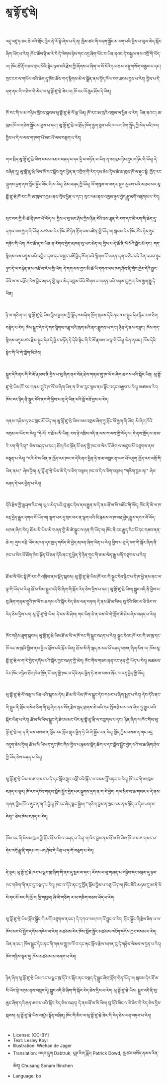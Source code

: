 # མཱ་གྷོ་ཛུ་ཝེ།

##
འདུ་འཛུ་ཧ་ཅང་ཆེ་བའི་གྲོང་ཁྱེར་ནེ་རོ་བྷེ་ཞེས་པ་དེ་ན། ཁྱིམ་ཚང་གི་བདག་སྐྱོང་མ་རག་པའི་བྱིས་པ་ཡུལ་མེད་སྐོར་ཞིག་ཡོད་པ་རེད། ཁོང་ཚོས་ཉི་མ་རེ་རེ་དེ་ལེགས་ཉེས་གང་འདྲ་ཞིག་ཡོང་བ་ཡིན་ནའང་དེ་བསྐྱལ་ནས་འགྲོ་གི་ཡོད་ལ། ཁོང་ཚོ་རྡོ་གཅལ་གྲང་མོའི་སྟེང་ཉལ་བའི་རྗེས་ཀྱི་ཞོགས་པ་ཞིག་ལ་སོ་སོའི་ཉལ་ཆས་བསྡུ་གསོག་བརྒྱབ་པ་དང་། གྲང་ངར་ལ་གཡོལ་བའི་ཆེད་དུ་ཁོང་ཚོས་གད་སྙིགས་མེ་ལ་སྒྲོན་ནས་དྲོད་ཁོལ་རག་ཐབས་བྱས་པ་རེད། བྱིས་པ་དེ་དག་ནང་གི་གཅིག་གི་མིང་ལ་མཱ་གྷོ་ཛུ་ཝེ་ཟེར་ལ། ཁོ་རང་ལོ་ཆུང་ཤོས་དེ་ཡིན།

##
ཁོ་རང་གི་ཕ་མ་གཉིས་གྲོངས་སྐབས་མཱ་གྷོ་ཛུ་ཝེ་ལོ་ལྔ་ཡིན། ཁོ་རང་ཨ་ཁུའི་འགྲམ་ལ་ཕྱིན་པ་རེད། ཡིན་ནའང་། ཨ་ཁུས་ཁོ་ལ་གཅེས་སྐྱོང་མ་བྱས་པ་དང་། མཱ་གྷོ་ཛུ་ཝེ་ལ་གྲོད་ཁོག་རྒྱག་ཐུབ་པའི་ཁ་ལག་ཅིག་སྤྲོད་ཀྱི་མེད་པའི་ཁར། བྱིས་པ་དེ་ལ་ལས་ཀ་ཁག་པོ་མང་པོ་ལས་བཅུག་པ་རེད།

##
གལ་སྲིད་མཱ་གྷོ་ཛུ་ཝེ་ཡིས་བསམ་འཆར་བཤད་པ་དང་དྲི་བ་བཏོན་པ་ཡིན་ན་ཨ་ཁུས་ཉེས་རྡུང་གཏོང་གི་ཡོད། དེ་བཞིན་དུ། མཱ་གྷོ་ཛུ་ཝེ་ཡིས་ཁོ་རང་སློབ་གྲྭར་ཕྱིན་ན་འགྲིག་གི་རེད་དམ་ཅེས་དྲིས་ཚེ་ཨ་ཁུས་ཁོ་ལ་རྡུང་སྟེ། ཁྱོད་རང་ལྐུགས་དྲག་ནས་སློབ་སྦྱོང་ཡོང་གི་མ་རེད། ཅེས་བཤད་ཀྱི་ཡོད། ལོ་གསུམ་ལ་མནར་སྡུག་མྱངས་པའི་མཐའ་མར་མཱ་གྷོ་ཛུ་ཝེ་ཁོ་རང་གི་ཨ་ཁུས་འགྲམ་ནས་བྲོས་ཕྱིན་པ་དང་། སྲང་ལམ་ནས་འཁྱམ་ཉུལ་བྱེད་རྒྱུ་མགོ་བཙུགས་པ་རེད།

##
སྲང་བར་གྱི་མི་ཚེ་ནི་ཁག་པོ་ཡོད་ལ། བྱིས་པ་བུ་མང་ཤོས་ཀྱིས་ཉིན་རེའི་ཟས་ཐུན་རེ་རག་དང་མི་རག་གི་ཆེད་དུ་དཀའ་ལས་རྒྱག་གི་ཡོད། མཚམས་རེར་ཁོང་ཚོ་ཉེན་རྟོག་པས་འཛིན་གྱི་ཡོད་ལ། སྐབས་རེར་ཁོང་ཚོར་ཉེས་རྡུང་གཏོང་གི་ཡོད། ཁོང་ཚོ་ན་བ་ཡིན་ན་རོགས་བྱེད་མཁན་སུ་ཡང་མེད་ལ། བྱིས་པ་དེ་ཚོ་ནི་སོ་སོའི་སློང་མོ་དང་། གད་སྙིགས་ལས་བཏུས་པའི་འགྱིག་དམ་དང་བསྐྱར་བཟོ་བྱེད་ཆོག་པའི་སྙིགས་རོ་གཞན་དག་བཙོང་བའི་རིན་འབབ་ཉུང་ཉུང་དེ་ལ་བརྟེན་ནས་འཚོ་བ་རོལ་གྱི་ཡོད། དེ་དག་ལས་ཀྱང་མི་ཚེ་ཡི་དཀའ་ལས་ཁག་ཤོས་ནི་གྲོང་ཁྱེར་དེའི་སྤྲང་པོའི་ས་ཆ་འཕྲོག་རེས་བྱེད་མཁན་གྱི་ཡུལ་མེད་འཁྱམ་པོའི་ཚོགས་པ་གཞན་པའི་མཉམ་དུ་རྒྱག་རེས་རྒྱག་རྒྱུ་དེ་ཡིན།

##
ཉི་མ་གཅིག་ལ། མཱ་གྷོ་ཛུ་ཝེ་ཡིས་ཁྱིམ་ཕྱགས་ཀྱི་སྣོད་ཆས་ཤིག་སྔོག་སྐབས་དེའི་ནང་ནས་སྒྲུང་དེབ་རྙིང་རལ་ཅིག་བརྙེད་པ་རེད། ཁོས་སྒྲུང་དེབ་དེ་གད་སྙིགས་འཐུ་སའི་ཁུག་མའི་ནང་བླུགས་པ་དང་། ཉིན་དེ་ནས་བཟུང་། ཁོས་གད་སྙིགས་བཏུས་ཚར་རྗེས་སྒྲུང་དེབ་དེ་ཕྱིར་བཏོན་ཏེ་དེའི་སྟེང་གི་རི་མོ་རྣམས་ལ་ལྟ་གི་ཡོད། ཡིན་ནའང་། ཁོས་དེའི་སྟེང་གི་ཡི་གེ་ཀློག་མི་ཤེས།

##
སྒྲུང་དེའི་ནང་གི་རི་མོ་རྣམས་ནི་བྱིས་པ་བུ་ཞིག་ནར་སོན་རྗེས་གནམ་གྲུ་ཁ་ལོ་བ་ཞིག་ཆགས་པའི་སྐོར་ཡིན། མཱ་གྷོ་ཛུ་ཝེ་ཡིས་ཁོ་རང་གནམ་གྲུའི་ཁ་ལོ་བ་ཞིག་ཡིན་ན་ཅི་མ་རུང་སྙམ་ནས་སྟོང་འདང་བརྒྱབ་པ་རེད། མཚམས་རེར། ཁོས་རང་ཉིད་ནི་སྒྲུང་དེའི་ནང་གི་བྱིས་པ་བུ་དེ་ཡིན་པའི་བློ་བཟོ་བྱས་པ་རེད།

##
གནམ་གཤིས་ཧ་ཅང་གྲང་མོ་ཡོད་ལ། མཱ་གྷོ་ཛུ་ཝེ་ཡིས་ལམ་འགྲམ་ཞིག་ཏུ་སློང་མོ་རྒྱག་གི་ཡོད། མི་ཞིག་ཁོའི་འགྲམ་ལ་ཡོང་བ་རེད། "ཧེ་ལོ། ང་ཐོ་མ་སི་ཡིན། ངས་ཉེ་འཁྲིས་འདི་ན་ལས་ཀ་ལས་ཀྱི་ཡོད་ལ། དེ་ནས་ཁྱོད་ལ་ཟ་མ་རེ་རག་གི་རེད།" ཅེས་བཤད་པ་དང་། ཐོག་ཁེབ་སྔོན་པོ་ཅན་གྱི་ཁང་བ་སེར་པོ་ཞིག་ལ་མཛུབ་མོ་བཙུགས་ནས་བསྟན་པ་རེད། "ངའི་རེ་བ་ཡིན་ན་ཁྱོད་རང་ཁང་བ་དེའི་ནང་ཕྱིན་ཏེ་ཟ་མ་བསླང་ན་ཡག་པོ་འདུག ཁྱོད་རང་འགྲོ་གི་ཡིན་ནམ།" ཞེས་དྲིས། མཱ་གྷོ་ཛུ་ཝེ་ཡིས་མི་དེ་ལ་ཅིག་བལྟས། ཁང་བ་དེ་ལ་ཅིག་བལྟས། "གཅིག་བྱས་ན།" ཞེས་བཤད་དེ་ཕར་ཕྱིན་པ་རེད།

##
དེའི་རྗེས་ཀྱི་ཟླ་ཤས་རིང་ལ། ཡུལ་མེད་པའི་བུ་ཆུང་དེས་ནམ་རྒྱུན་ས་དེ་ནས་ཐོ་མ་སི་མཐོང་གི་ཡོད། ཁོང་ནི་མི་ལ་ཁ་བརྡ་བྱེད་རྒྱུར་དགའ་བོ་ཡོད་ལ། ལྷག་པར་དུ་སྲང་བར་ན་ལྷག་པའི་མི་རྣམས་ལ་ཁ་བརྡ་བྱེད་རྒྱུར་དགའ་བོ་ཡོད་མཁན་ཞིག་རེད། ཐོ་མ་སི་ཡིས་མི་གཞན་གྱི་མི་ཚེ་སྒྲུང་ལ་ཉན་གི་ཡོད་ལ། ཁོང་ནི་ངང་རྒྱུད་རིང་པོ་དང་གཟབ་ནན་ཆེ་བ། གུས་བརྩི་ཡོད་མཁན་དང་ཁྱད་གསོད་མི་བྱེད་མཁན་ཞིག་ཡིན་པ་རེད། བྱིས་པ་བུ་དེ་དག་གི་སྐོར་ཞིག་ནི་ཁང་པ་སེར་པོ་ཐོག་ཁེབ་སྔོན་པོ་ཅན་དེའི་ནང་དུ་ཕྱིན་ཏེ་ཉིན་གུང་གི་ཟ་མ་ལེན་རྒྱུ་མགོ་བཙུགས་པ་རེད།

##
ཐོ་མ་སི་ཡོང་སྟེ་ཁོ་རང་གི་འཁྲིས་ནས་སྡོད་སྐབས། མཱ་གྷོ་ཛུ་ཝེ་ཡིས་ཁོ་རང་གི་སྒྲུང་དེབ་རྙིང་པ་དེ་ཁ་ཕྱེ་ནས་ནང་ལ་ལྟ་གི་ཡོད་པ་རེད། ཐོ་མ་སིས་སྒྲུང་འདི་ཅི་ཞིག་གི་སྐོར་རེད་ཅེས་དྲིས་པ་དང་། མཱ་གྷོ་ཛུ་ཝེ་ཡིས། སྒྲུང་འདི་ནི་བྱིས་པ་བུ་ཞིག་གནམ་གྲུའི་ཁ་ལོ་བ་ཆགས་པའི་སྐོར་རེད་ཅེས་ལན་བཏབ། དེ་ནས་ཐོ་མ་སིས། བུ་དེའི་མིང་ལ་ཅི་ཟེར་བ་རེད་ཅེས་དྲིས་པར། མཱ་གྷོ་ཛུ་ཝེ་ཡིས། དེ་ངས་མི་ཤེས། གང་ཡིན་ཅེ་ན་ངས་ཡི་གེ་ཀློག་མི་ཤེས་ཞེས་བཤད་པ་རེད།

##
ཁོང་གཉིས་ཐུག་སྐབས། མཱ་གྷོ་ཛུ་ཝེ་ཡིས་ཐོ་མ་སི་ལ་ཁོ་རང་གི་སྒྲུང་བཤད་པ་རེད། སྒྲུང་དེའང་ཁོ་རང་གི་ཨ་ཁུ་དང་ཁོ་རང་ཨ་ཁུའི་ཁྱིམ་ནས་ཕྱི་ལ་བྲོས་པའི་སྐོར་ཡིན། ཐོ་མ་སི་ནི་སྐད་ཆ་མང་པོ་བཤད་མཁན་ཞིག་མིན་ལ། ཁོས་མཱ་གྷོ་ཛུ་ཝེ་ལ་ག་རེ་བྱེད་དགོས་པའི་སྐོར་ཀྱང་བཤད་ཀྱི་མེད། ཁོང་གིས་གཟབ་ནན་ངང་ཉན་གྱི་ཡོད་པ་རེད། མཚམས་རེར་ཁོང་གཉིས་ཐོག་ཁེབ་སྔོན་པོ་ཅན་གྱི་ཁང་བ་དེའི་ནང་ཕྱིན་ཏེ་ཟ་མ་བཟའ་ཞོར་ཁ་བརྡ་བྱེད་ཀྱི་ཡོད།

##
མཱ་གྷོ་ཛུ་ཝེ་ལོ་བཅུ་ལ་སོན་པའི་སྐབས་དེར། ཐོ་མ་སི་ཡིས་ཁོ་ལ་སྒྲུང་དེབ་གསར་པ་ཞིག་སྤྲད་པ་རེད། དེབ་དེའི་ནང་གི་སྒྲུང་ནི་གྲོང་གསེབ་ཅིག་གི་བུ་ཞིག་ནར་སོན་རྗེས་སྐད་གྲགས་ཆེ་བའི་རྐང་སྤོལ་རྩེས་མཁན་ཞིག་ཏུ་གྱུར་བའི་སྐོར་ཡིན་པ་རེད། ཐོ་མ་སི་ཡིས་སྒྲུང་དེ་ཐེངས་མང་པོར་མཱ་གྷོ་ཛུ་ཝེེ་ལ་བཀླགས་པ་དང་། ཉིན་ཞིག་ལ་ཁོང་གིས་མཱ་གྷོ་ཛུ་ཝེ་ལ། ད་ནི་ངས་བསམ་ན་ཁྱོད་རང་སློབ་གྲྭར་ཕྱིན་ཏེ་ཡི་གེ་སྦྱོང་རན་རེད། ཁྱོད་ཀྱིས་བསམ་ན་གང་འདྲ་འདུག་ཅེས་དྲིས། ཐོ་མ་སི་ཡིས་ད་དུང་ཁོང་གིས་བྱིས་པ་རྣམས་སྡོད་ཆོག་པ་དང་སློབ་སྦྱོང་བྱེད་སའི་ས་ཆ་ཞིག་ཤེས་ཀྱི་ཡོད་ཅེས་བཤད་པ་རེད།

##
མཱ་གྷོ་ཛུ་ཝེ་ཡིས་ས་ཆ་གསར་པ་དེ་དང་སློབ་གྲྭར་འགྲོ་བའི་སྐོར་ལ་བསམ་བློ་བཏང་བ་རེད། ཁོ་རང་གི་ཨ་ཁུས་བཤད་པ་ལྟར། ཁོ་རང་དངོས་གནས་སློབ་སྦྱོང་བྱེད་པར་ལྐུགས་དྲག་ན་ག་རེ་བྱེད། གལ་སྲིད་ས་ཆ་གསར་པ་དེ་ནས་གཞན་གྱིས་ཁོ་ལ་རྡུང་ན་ག་རེ་བྱེད། ཁོ་རང་ཞེད་སྣང་སྐྱེས། "གཅིག་བྱས་ན་སྲང་ལམ་ནས་སྡོད་པ་དེས་ཡག་ས་རེད།" ཅེས་ཁོས་བཤད་པ་རེད།

##
ཁོས་རང་གི་སེམས་ཁྲལ་གྱི་སྐོར་ཐོ་མ་སི་ལ་བཤད་པ་རེད། ག་ལེར་བྱས་ནས་ཐོ་མ་སི་ཡིས་ཁོ་ལ་ས་ཆ་གསར་པ་དེར་འགྲོ་རྒྱུ་ནི་གདམ་ག་ཡག་ཤོས་དེ་ཡིན་པ་ཧ་གོ་བཅུག་པ་རེད།

##
དེ་ལྟར། མཱ་གྷོ་ཛུ་ཝེ་ཁང་པ་ལྗང་ཁུ་ཞིག་གི་ནང་དུ་སྤར་བ་དང་། རོགས་པ་བུ་གཞན་པ་གཉིས་དང་མཉམ་དུ་ཉལ་ཁང་གཅིག་གི་ནང་དུ་བསྡད་པ་རེད། ཁང་བ་དེའི་ནང་དུ་ཁྱོན་སྡོམ་བྱིས་པ་བཅུ་ཡོད་ལ། ཁོང་ཚོའི་མཉམ་དུ་ཨ་ནེ་སི་སེ་དང་མོ་རང་གི་ཁྱོ་ག ཁྱི་གསུམ། ཞི་མི་གཅིག ར་མ་གཅིག་བཅས་ཡོད་པ་རེད།

##
མཱ་གྷོ་ཛུ་ཝེ་ཡིས་སློབ་སྦྱོང་གི་མགོ་བཙུགས་ནའང་། དེ་དཀའ་ལས་ཁག་པོ་བྱུང་བ་རེད། སློབ་སྦྱོང་གི་རྗེས་ཟིན་པ་ལ་ཁོས་མང་པོ་སྦྱོང་དགོས་འཁེལ་བ་རེད། མཚམས་རེར་ཁོས་སློབ་སྦྱོང་མཚམས་འཇོག་དགོས་ཀྱང་བསམ་པ་རེད། ཡིན་ནའང་། ཁོས་སྒྲུང་དེབ་ནང་གི་གནམ་གྲུ་ཁ་ལོ་བ་དང་རྐང་སྤོལ་རྩེས་མཁན་བུ་དེ་གཉིས་སེམས་ལ་དྲན་པ་རེད། ཁོང་གཉིས་ལྟར་དུ། ཁོས་མཚམས་མ་བཞག་པ་རེད།

##
ཉིན་ཞིག་མཱ་གྷོ་ཛུ་ཝེ་ཡིས་ཁང་པ་ལྗང་ཁུ་དེའི་ར་སྐོར་ནང་བསྡད་དེ་སྒྲུང་ཞིག་ཀློག་གིན་ཡོད་ལ། སྐབས་དེར་ཐོ་མ་སི་ཡོང་སྟེ་འགྲམ་ནས་བསྡད་དེ། སྒྲུང་འདི་ཅི་ཞིག་གི་སྐོར་རེད་ཅེས་དྲིས་པ་རེད། མཱ་གྷོ་ཛུ་ཝེ་ཡིས། སྒྲུང་འདི་ནི་བུ་ཆུང་ཞིག་དགེ་རྒན་ཆགས་པའི་སྐོར་རེད་ཅེས་བཤད། དེ་ནས་ཐོ་མ་སི་ཡིས། བུ་དེའི་མིང་ལ་ཅི་ཟེར་གི་རེད་ཅེས་དྲིས་སྐབས། མཱ་གྷོ་ཛུ་ཝེ་ཡིས་འཛུམ་སྟོན་བཞིན། ཁོང་གི་མིང་ལ་མཱ་གྷོ་ཛུ་ཝེ་ཟེར་གི་རེད་ཅེས་ལན་བཏབ་པ་རེད།

##
* License: [CC-BY]
* Text: Lesley Koyi
* Illustration: Wiehan de Jager
* Translation: འདབ་དྲུག Dabtruk, པཱཊ་རིག་ཌཱོཌ། Patrick Dowd, ཆུ་ཚང་བསོད་ནམས་རིན་ཆེན། Chusang Sonam Rinchen
* Language: bo
